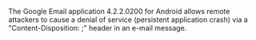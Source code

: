 The Google Email application 4.2.2.0200 for Android allows remote attackers to cause a denial of service (persistent application crash) via a "Content-Disposition: ;" header in an e-mail message.